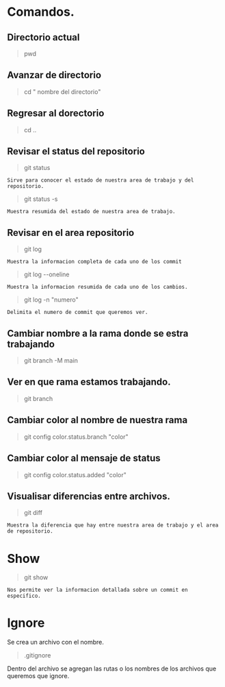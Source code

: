 # Comandos.

## Directorio actual

> pwd

## Avanzar de directorio

> cd " nombre del directorio"

## Regresar al dorectorio

> cd ..

## Revisar el status del repositorio

> git status

    Sirve para conocer el estado de nuestra area de trabajo y del repositorio.

> git status -s

    Muestra resumida del estado de nuestra area de trabajo.

## Revisar en el area repositorio

> git log

    Muestra la informacion completa de cada uno de los commit

> git log --oneline

    Muestra la informacion resumida de cada uno de los cambios.

> git log -n "numero"

    Delimita el numero de commit que queremos ver.

## Cambiar nombre a la rama donde se estra trabajando

> git branch -M main

## Ver en que rama estamos trabajando.

> git branch

## Cambiar color al nombre de nuestra rama

> git config color.status.branch "color"

## Cambiar color al mensaje de status

> git config color.status.added "color"

## Visualisar diferencias entre archivos.

> git diff

    Muestra la diferencia que hay entre nuestra area de trabajo y el area de repositorio.

# Show

> git show

    Nos permite ver la informacion detallada sobre un commit en especifico.

# Ignore

Se crea un archivo con el nombre.

> .gitignore

Dentro del archivo se agregan las rutas o los nombres de los archivos que queremos que ignore.
